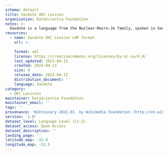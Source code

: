 ```yaml
---
schema: default
title: Xavánte UKC Lexicon
organization: DataScientia Foundation
notes: >-
  Xavánte is a language from the Nuclear-Macro-Je family, spoken in South America. The UKC Lexicon of Xavánte is represented as a lexico-semantic network. It consists of words, word senses, synsets, as well as sense-level and synset-level relationships.
resources:
  - name: Xavánte UKC Lexicon LMF format
    url: >-
      
    format: xml
    license: https://creativecommons.org/licenses/by-nc-sa/4.0/
    last_updated: 2023-04-13
    created: 2023-04-13
    size: 0
    release_date: 2023-04-13
    distribution_document: ''
    language: Xavánte
category:
  - UKC Lexicons
maintainer: DataScientia Foundation
maintainer_email: ''
tags: ''
provenance: 'Wiktionary 2022.01. by Wikimedia Foundation (http://en.wiktionary.org); CogNet 2.1 by Khuyagbaatar Batsuren, National University of Mongolia (http://cognet.ukc.disi.unitn.it); Native Languages of the Americas 2021.11. by Laura Redish and Orrin Lewis (http://www.native-languages.org); Princeton WordNet 2.1 by Princeton University (https://wordnet.princeton.edu)'
version: '1.0'
dataset_level: Language Level (L1-2)
dataset_access: Open Access
dataset_description: ''
landing_page: ''
latitude_map: -15.0
longitude_map: -52.5
---
```

